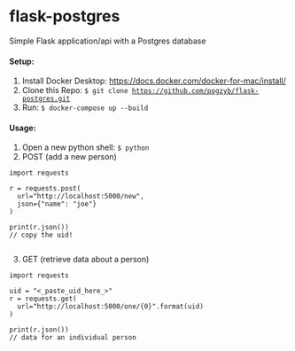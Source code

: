 # flask-postgres
Simple Flask application/api with a Postgres database

#### Setup:
1. Install Docker Desktop: https://docs.docker.com/docker-for-mac/install/
2. Clone this Repo: <code>$ git clone https://github.com/pogzyb/flask-postgres.git</code>
3. Run: <code>$ docker-compose up --build</code>

#### Usage:<br>

1. Open a new python shell: <code>$ python </code>
2. POST (add a new person)
<pre><code>import requests

r = requests.post(
  url="http://localhost:5000/new",
  json={"name": "joe"}
)

print(r.json())
// copy the uid!

</code></pre>
3. GET (retrieve data about a person)
<pre><code>import requests

uid = "<_paste_uid_here_>"
r = requests.get(
  url="http://localhost:5000/one/{0}".format(uid)
)

print(r.json())
// data for an individual person
</code></pre>
